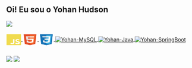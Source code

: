 ## Oi! Eu sou o Yohan Hudson <!-- um estudante de Analise e desenvolcimento de Sistemas(ADS) / Spetech High School! -->

<div align="start"> 
  <a href="https://github.com/yohanhudson">
  <img height="180em" src="https://github-readme-stats.vercel.app/api?username=yohanhudson&show_icons=true&theme=dark&include_all_commits=true&count_private=true"/>
</div>
  </div>
  <div style="display: inline_block"><br>
  <img align="center" alt="Yohan-Js" height="30" width="40" src="https://raw.githubusercontent.com/devicons/devicon/master/icons/javascript/javascript-plain.svg">
  <img align="center" alt="Yohan-HTML" height="30" width="40" src="https://raw.githubusercontent.com/devicons/devicon/master/icons/html5/html5-original.svg">
  <img align="center" alt="Yohan-CSS" height="30" width="40" src="https://raw.githubusercontent.com/devicons/devicon/master/icons/css3/css3-original.svg">
  <img align="center" alt="Yohan-MySQL" height="30" width="40" src="https://img.icons8.com/fluent/48/000000/mysql-logo.png"/>
  <img align="center" alt="Yohan-Java" height="80" width=60" src="https://cdn.jsdelivr.net/gh/devicons/devicon/icons/java/java-original-wordmark.svg"/>
<!--   <img align="center" alt="Yohan-Kotlin" height="80" width=60" src="https://icons8.com.br/icon/ZoxjA0jZDdFZ/kotlin"/> -->
  <img align="center" alt="Yohan-SpringBoot" height="80" width=60" src="https://cdn.jsdelivr.net/gh/devicons/devicon/icons/spring/spring-original-wordmark.svg" />
</div>

  ##
  
  <div> 
  <a href = "mailto:contatoyohan.hudson@gmail.com"><img src="https://img.shields.io/badge/-Gmail-%23333?style=for-the-badge&logo=gmail&logoColor=white" target="_blank"></a>
  <a href="https://www.linkedin.com/in/yohan-torquato-arcas-hudson-9727b9201/" target="_blank"><img src="https://img.shields.io/badge/-LinkedIn-%230077B5?style=for-the-badge&logo=linkedin&logoColor=white" target="_blank"></a> 
</div>


<!-- Obrigado por ter visto meu perfil, me segue e acompanhe meus trabalhos futuros!-->
